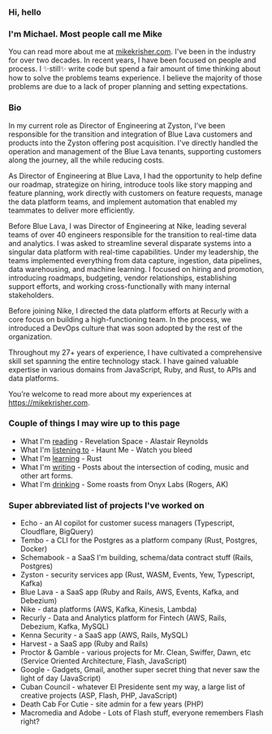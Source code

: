 ### Hi, hello

### I'm Michael. Most people call me Mike

You can read more about me at [mikekrisher.com](http://mikekrisher.com). I've been
in the industry for over two decades. In recent years, I have been focused on
people and process. I ✨still✨ write code but spend a fair amount of time thinking
about how to solve the problems teams experience. I believe the majority of those
problems are due to a lack of proper planning and setting expectations.

### Bio

In my current role as Director of Engineering at Zyston, I’ve been responsible
for the transition and integration of Blue Lava customers and products into the
Zyston offering post acquisition. I've directly handled the operation and
management of the Blue Lava tenants, supporting customers along the journey,
all the while reducing costs.

As Director of Engineering at Blue Lava, I had the opportunity to help define
our roadmap, strategize on hiring, introduce tools like story mapping and
feature planning, work directly with customers on feature requests, manage the
data platform teams, and implement automation that enabled my teammates to
deliver more efficiently.

Before Blue Lava, I was Director of Engineering at Nike, leading several teams
of over 40 engineers responsible for the transition to real-time data and
analytics. I was asked to streamline several disparate systems into a singular
data platform with real-time capabilities. Under my leadership, the teams
implemented everything from data capture, ingestion, data pipelines, data
warehousing, and machine learning. I focused on hiring and promotion,
introducing roadmaps, budgeting, vendor relationships, establishing support
efforts, and working cross-functionally with many internal stakeholders.

Before joining Nike, I directed the data platform efforts at Recurly with a
core focus on building a high-functioning team. In the process, we introduced
a DevOps culture that was soon adopted by the rest of the organization.

Throughout my 27+ years of experience, I have cultivated a comprehensive skill
set spanning the entire technology stack. I have gained valuable expertise in
various domains from JavaScript, Ruby, and Rust, to APIs and data platforms.

You’re welcome to read more about my experiences at <https://mikekrisher.com>.

### Couple of things I may wire up to this page

- What I'm [reading](https://mikekrisher.com/books) - Revelation Space - Alastair Reynolds
- What I'm [listening to](https://music.apple.com/profile/mkrisher) - Haunt Me - Watch you bleed
- What I'm [learning](https://doc.rust-lang.org) - Rust
- What I'm [writing](https://mikekrisher.substack.com) - Posts about the intersection of coding, music and other art forms.
- What I'm [drinking](https://mikekrisher.com/coffees) - Some roasts from Onyx Labs (Rogers, AK)

### Super abbreviated list of projects I've worked on

- Echo - an AI copilot for customer sucess managers (Typescript, Cloudflare, BigQuery)
- Tembo - a CLI for the Postgres as a platform company (Rust, Postgres, Docker)
- Schemabook - a SaaS I'm building, schema/data contract stuff (Rails, Postgres)
- Zyston - security services app (Rust, WASM, Events, Yew, Typescript, Kafka)
- Blue Lava - a SaaS app (Ruby and Rails, AWS, Events, Kafka, and Debezium)
- Nike - data platforms (AWS, Kafka, Kinesis, Lambda)
- Recurly - Data and Analytics platform for Fintech (AWS, Rails, Debezium, Kafka, MySQL)
- Kenna Security - a SaaS app (AWS, Rails, MySQL)
- Harvest - a SaaS app (Ruby and Rails)
- Proctor & Gamble - various projects for Mr. Clean, Swiffer, Dawn, etc (Service Oriented Architecture, Flash, JavaScript)
- Google - Gadgets, Gmail, another super secret thing that never saw the light of day (JavaScript)
- Cuban Council - whatever El Presidente sent my way, a large list of creative projects (ASP, Flash, PHP, JavaScript)
- Death Cab For Cutie - site admin for a few years (PHP)
- Macromedia and Adobe - Lots of Flash stuff, everyone remembers Flash right?
